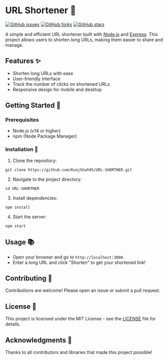 # URL Shortener 🚀

[![GitHub issues](https://img.shields.io/github/issues/KunjShah95/URL-SHORTNER)](https://github.com/KunjShah95/URL-SHORTNER/issues)
[![GitHub forks](https://img.shields.io/github/forks/KunjShah95/URL-SHORTNER)](https://github.com/KunjShah95/URL-SHORTNER/network)
[![GitHub stars](https://img.shields.io/github/stars/KunjShah95/URL-SHORTNER)](https://github.com/KunjShah95/URL-SHORTNER/stargazers)

A simple and efficient URL shortener built with [Node.js](https://nodejs.org/) and [Express](https://expressjs.com/). 
This project allows users to shorten long URLs, making them easier to share and manage. 


## Features ✨
- Shorten long URLs with ease
- User-friendly interface
- Track the number of clicks on shortened URLs
- Responsive design for mobile and desktop

## Getting Started 🚀

### Prerequisites
- Node.js (v14 or higher)
- npm (Node Package Manager)

### Installation 🔧
1. Clone the repository:
```
git clone https://github.com/KunjShah95/URL-SHORTNER.git
```

2. Navigate to the project directory:
```
cd URL-SHORTNER
```

3. Install dependencies:
``` 
npm install
```
4. Start the server:
```
npm start
```

## Usage 📚
- Open your browser and go to `http://localhost:3000`.
- Enter a long URL and click "Shorten" to get your shortened link!

## Contributing 🤝
Contributions are welcome! Please open an issue or submit a pull request.

## License 📄
This project is licensed under the MIT License - see the [LICENSE](LICENSE) file for details.

## Acknowledgments 🙏
Thanks to all contributors and libraries that made this project possible!

